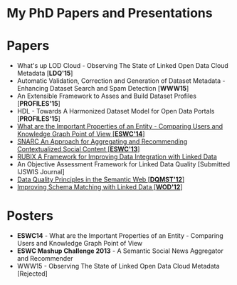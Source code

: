 My PhD Papers and Presentations
===

Papers
======
- What's up LOD Cloud - Observing The State of Linked Open Data Cloud Metadata [**LDQ'15**]
- Automatic Validation, Correction and Generation of Dataset Metadata - Enhancing Dataset Search and Spam Detection [**WWW15**]
- An Extensible Framework to Asses and Build Dataset Profiles [**PROFILES'15**]
- HDL - Towards A Harmonized Dataset Model for Open Data Portals [**PROFILES'15**]
- [What are the Important Properties of an Entity - Comparing Users and Knowledge Graph Point of View [**ESWC'14**]](http://2014.eswc-conferences.org/sites/default/files/eswc2014pd_submission_98.pdf)
- [SNARC An Approach for Aggregating and Recommending Contextualized Social Content [**ESWC'13**]](http://link.springer.com/chapter/10.1007%2F978-3-642-41242-4_58)
- [RUBIX A Framework for Improving Data Integration with Linked Data](http://dl.acm.org/citation.cfm?id=2422607)
- An Objective Assessment Framework for Linked Data Quality [Submitted IJSWIS Journal]
- [Data Quality Principles in the Semantic Web [**DQMST'12**]](http://arxiv.org/ftp/arxiv/papers/1305/1305.4054.pdf)
- [Improving Schema Matching with Linked Data [**WOD'12**]](http://arxiv.org/ftp/arxiv/papers/1205/1205.2691.pdf)

Posters
=======
- **ESWC14** - What are the Important Properties of an Entity - Comparing Users and Knowledge Graph Point of View
- **ESWC Mashup Challenge 2013** - A Semantic Social News Aggregator and Recommender
- WWW15 - Observing The State of Linked Open Data Cloud Metadata [Rejected]
